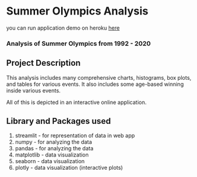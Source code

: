 # Summer Olympics Analysis
you can run application demo on heroku [here](https://yaaro2024-non-core-olympicsanalysis-app-m9bluz.streamlitapp.com)
### Analysis of Summer Olympics from 1992 - 2020

## Project Description

This analysis includes many comprehensive charts, histograms, box plots, and tables for various events. It also includes some age-based winning inside various events.

All of this is depicted in an interactive online application.

## Library and Packages used

1. streamlit - for representation of data in web app
2. numpy - for analyzing the data
3. pandas - for analyzing the data
4. matplotlib - data visualization
5. seaborn - data visualization
6. plotly - data visualization (interactive plots)
